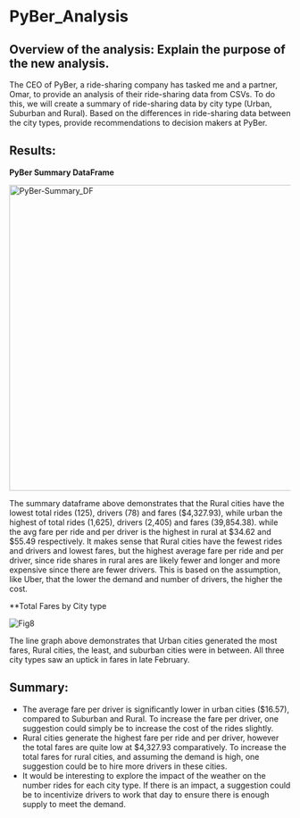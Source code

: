 # PyBer_Analysis

## Overview of the analysis: Explain the purpose of the new analysis.

The CEO of PyBer, a ride-sharing company has tasked me and a partner, Omar, to provide an analysis of their ride-sharing data from CSVs. To do this, we will create a summary of ride-sharing data by city type (Urban, Suburban and Rural). Based on the differences in ride-sharing data between the city types, provide recommendations to decision makers at PyBer. 

## Results:

**PyBer Summary DataFrame**

<img width="548" alt="PyBer-Summary_DF" src="https://user-images.githubusercontent.com/69849998/113494425-0d1e9980-94b6-11eb-9fab-7b1cf3c75eb2.png">

The summary dataframe above demonstrates that the Rural cities have the lowest total rides (125), drivers (78) and fares ($4,327.93), while urban the highest of total rides (1,625), drivers (2,405) and fares (39,854.38). while the avg fare per ride and per driver is the highest in rural at $34.62 and $55.49 respectively. It makes sense that Rural cities have the fewest rides and drivers and lowest fares, but the highest average fare per ride and per driver, since ride shares in rural ares are likely fewer and longer and more expensive since there are fewer drivers. This is based on the assumption, like Uber, that the lower the demand and number of drivers, the higher the cost.

**Total Fares by City type

![Fig8](https://user-images.githubusercontent.com/69849998/113494431-1b6cb580-94b6-11eb-84fc-41819bad17c4.png)

The line graph above demonstrates that Urban cities generated the most fares, Rural cities, the least, and suburban cities were in between. All three city types saw an uptick in fares in late February. 

## Summary:

* The average fare per driver is significantly lower  in urban cities ($16.57), compared to Suburban and Rural. To increase the fare per driver, one suggestion could simply be to increase the cost of the rides slightly. 
* Rural cities generate the highest fare per ride and per driver, however the total fares are quite low at $4,327.93 comparatively. To increase the total fares for rural cities, and assuming the demand is high, one suggestion could be to hire more drivers in these cities. 
* It would be interesting to explore the impact of the weather on the number rides for each city type. If there is an impact, a suggestion could be to incentivize drivers to work that day to ensure there is enough supply to meet the demand. 
